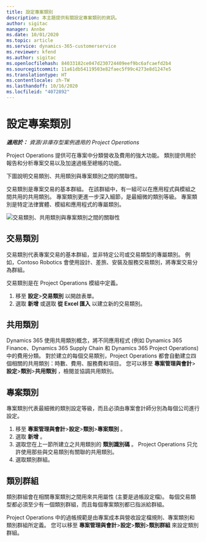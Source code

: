 ```yaml
---
title: 設定專案類別
description: 本主題提供有關設定專案類別的資訊。
author: sigitac
manager: Annbe
ms.date: 10/01/2020
ms.topic: article
ms.service: dynamics-365-customerservice
ms.reviewer: kfend
ms.author: sigitac
ms.openlocfilehash: 84033182ce047d230724409eef9bc6afcaefd2b4
ms.sourcegitcommit: 11a61db54119503e82faec5f99c4273e8d1247e5
ms.translationtype: HT
ms.contentlocale: zh-TW
ms.lasthandoff: 10/16/2020
ms.locfileid: "4072892"
---
```

# <a name="configure-project-categories"></a>設定專案類別

_**適用於：** 資源/非庫存型案例適用的 Project Operations_

Project Operations 提供可在專案中分類營收及費用的強大功能。 類別提供用於報告和分析專案交易以及加速過帳至總帳的功能。

下圖說明交易類別、共用類別與專案類別之間的關聯性。 

交易類別是專案交易的基本群組。 在該群組中，有一組可以在應用程式與模組之間共用的共用類別。 專案類別更進一步深入細節，是最細微的類別等級。 專案類別是特定法律實體、模組和應用程式的專屬類別。

![交易類別、共用類別與專案類別之間的關聯性](media/project-categories.png)

## <a name="transaction-categories"></a>交易類別

交易類別代表專案交易的基本群組，並非特定公司或交易類型的專屬類別。 例如，Contoso Robotics 會使用設計、差旅、安裝及服務交易類別，將專案交易分為群組。

交易類別是在 Project Operations 模組中定義。 
1. 移至 **設定**\>**交易類別** 以開啟表單。 
2. 選取 **新增** 或選取 **從 Excel 匯入** 以建立新的交易類別。

## <a name="shared-categories"></a>共用類別

Dynamics 365 使用共用類別概念，將不同應用程式 (例如 Dynamics 365 Finance、Dynamics 365 Supply Chain 和 Dynamics 365 Project Operations) 中的費用分類。 對於建立的每個交易類別，Project Operations 都會自動建立四個相關的共用類別：時數、費用、服務費和項目。 您可以移至 **專案管理與會計**\>**設定**\>**類別**\>**共用類別** ，檢閱並協調共用類別。

## <a name="project-categories"></a>專案類別

專案類別代表最細微的類別設定等級，而且必須由專案會計師分別為每個公司進行設定。

1. 移至 **專案管理與會計**\>**設定**\>**類別**\>**專案類別** 。
2. 選取 **新增** 。
3. 選取您在上一節所建立之共用類別的 **類別識別碼** 。 Project Operations 只允許使用那些與交易類別有關聯的共用類別。
4. 選取類別群組。

## <a name="category-groups"></a>類別群組

類別群組會在相關專案類別之間用來共用屬性 (主要是過帳設定檔)。 每個交易類型都必須至少有一個類別群組，而且每個專案類別都已指派給群組。

Project Operations 中的過帳規範是由專案成本與營收設定檔規則、專案類別和類別群組所定義。 您可以移至 **專案管理與會計**\>**設定**\>**類別**\>**類別群組** 來設定類別群組。
